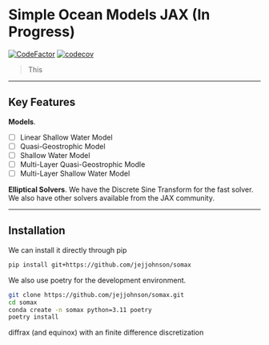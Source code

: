 # Simple Ocean Models JAX (In Progress)
[![CodeFactor](https://www.codefactor.io/repository/github/jejjohnson/somax/badge)](https://www.codefactor.io/repository/github/jejjohnson/somax)
[![codecov](https://codecov.io/gh/jejjohnson/somax/branch/main/graph/badge.svg?token=YGPQQEAK91)](https://codecov.io/gh/jejjohnson/somax)

> This



---
## Key Features

**Models**.
* [ ] Linear Shallow Water Model
* [ ] Quasi-Geostrophic Model
* [ ] Shallow Water Model
* [ ] Multi-Layer Quasi-Geostrophic Modle
* [ ] Multi-Layer Shallow Water Model

**Elliptical Solvers**.
We have the Discrete Sine Transform for the fast solver. 
We also have other solvers available from the JAX community.

---
## Installation

We can install it directly through pip

```bash
pip install git+https://github.com/jejjohnson/somax
```

We also use poetry for the development environment.

```bash
git clone https://github.com/jejjohnson/somax.git
cd somax
conda create -n somax python=3.11 poetry
poetry install
```

 diffrax (and equinox) with an finite difference discretization